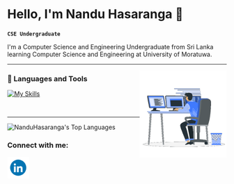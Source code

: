 # Hello, I'm Nandu Hasaranga 👋

**`CSE Undergraduate`**

<p align='left'> I'm a Computer Science and Engineering Undergraduate from Sri Lanka learning Computer Science and Engineering at University of Moratuwa. </p>

<hr />
<img align='right' src=src\gif2.gif height='200'/>


### 🧰 Languages and Tools
[![My Skills](https://skillicons.dev/icons?i=cpp,nodejs,react,arduino,docker,c,firebase,git,github,java,js,mysql,py,react,ros,vscode&perline=8)](https://skillicons.dev)

<br />

---

![NanduHasaranga's Top Languages](https://github-readme-stats.vercel.app/api/top-langs/?username=3nethz&theme=prussian&show_icons=true&hide_border=true&layout=compact) 

<h3 align='left'> Connect with me: </h3>
<p align='left'>
<a href="https://https://www.linkedin.com/in/nandu-hasaranga-58104b324/" target='black'><img src=src\linkedin.gif height='50' align='center'/></a>
</p>
<!--
**NanduHasaranga/NanduHasaranga** is a ✨ _special_ ✨ repository because its `README.md` (this file) appears on your GitHub profile.

Here are some ideas to get you started:

- 🔭 I’m currently working on ...
- 🌱 I’m currently learning ...
- 👯 I’m looking to collaborate on ...
- 🤔 I’m looking for help with ...
- 💬 Ask me about ...
- 📫 How to reach me: ...
- 😄 Pronouns: ...
- ⚡ Fun fact: ...
-->
